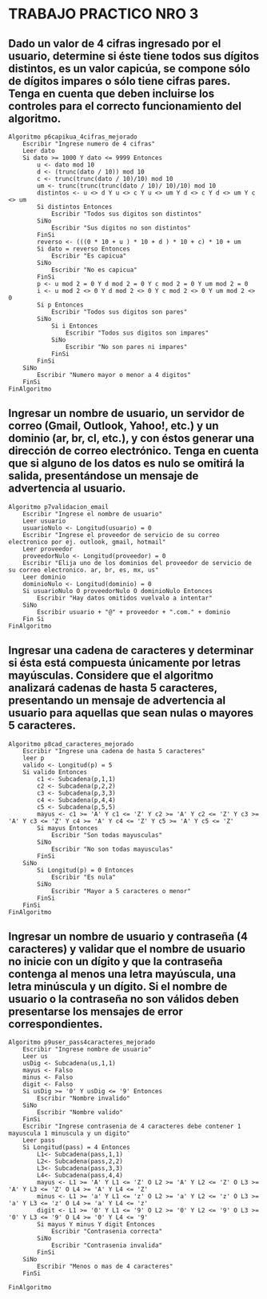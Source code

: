 # TRABAJO PRACTICO NRO 3

## Dado un valor de 4 cifras ingresado por el usuario, determine si éste tiene todos sus dígitos distintos, es un valor capicúa, se compone sólo de dígitos impares o sólo tiene cifras pares. Tenga en cuenta que deben incluirse los controles para el correcto funcionamiento del algoritmo.

```
Algoritmo p6capikua_4cifras_mejorado
	Escribir "Ingrese numero de 4 cifras"
	Leer dato
	Si dato >= 1000 Y dato <= 9999 Entonces
		u <- dato mod 10
		d <- (trunc(dato / 10)) mod 10
		c <- trunc(trunc(dato / 10)/10) mod 10
		um <- trunc(trunc(trunc(dato / 10)/ 10)/10) mod 10
		distintos <- u <> d Y u <> c Y u <> um Y d <> c Y d <> um Y c <> um
		Si distintos Entonces
			Escribir "Todos sus digitos son distintos"
		SiNo
			Escribir "Sus digitos no son distintos"
		FinSi
		reverso <- (((0 * 10 + u ) * 10 + d ) * 10 + c) * 10 + um
		Si dato = reverso Entonces
			Escribir "Es capicua"
		SiNo
			Escribir "No es capicua"
		FinSi
		p <- u mod 2 = 0 Y d mod 2 = 0 Y c mod 2 = 0 Y um mod 2 = 0
		i <- u mod 2 <> 0 Y d mod 2 <> 0 Y c mod 2 <> 0 Y um mod 2 <> 0
		Si p Entonces
			Escribir "Todos sus digitos son pares"
		SiNo
			Si i Entonces
				Escribir "Todos sus digitos son impares"
			SiNo
				Escribir "No son pares ni impares"
			FinSi
		FinSi
	SiNo
		Escribir "Numero mayor o menor a 4 digitos"
	FinSi
FinAlgoritmo
```

## Ingresar un nombre de usuario, un servidor de correo (Gmail, Outlook, Yahoo!, etc.) y un dominio (ar, br, cl, etc.), y con éstos generar una dirección de correo electrónico. Tenga en cuenta que si alguno de los datos es nulo se omitirá la salida, presentándose un mensaje de advertencia al usuario.

```
Algoritmo p7validacion_email
	Escribir "Ingrese el nombre de usuario"
	Leer usuario
	usuarioNulo <- Longitud(usuario) = 0
	Escribir "Ingrese el proveedor de servicio de su correo electronico por ej. outlook, gmail, hotmail"
	Leer proveedor
	proveedorNulo <- Longitud(proveedor) = 0
	Escribir "Elija uno de los dominios del proveedor de servicio de su correo electronico. ar, br, es, mx, us"
	Leer dominio
	dominioNulo <- Longitud(dominio) = 0
	Si usuarioNulo O proveedorNulo O dominioNulo Entonces
		Escribir "Hay datos omitidos vuelvalo a intentar"
	SiNo
		Escribir usuario + "@" + proveedor + ".com." + dominio
	Fin Si
FinAlgoritmo
```

## Ingresar una cadena de caracteres y determinar si ésta está compuesta únicamente por letras mayúsculas. Considere que el algoritmo analizará cadenas de hasta 5 caracteres, presentando un mensaje de advertencia al usuario para aquellas que sean nulas o mayores 5 caracteres.

```
Algoritmo p8cad_caracteres_mejorado
	Escribir "Ingrese una cadena de hasta 5 caracteres"
	leer p
	valido <- Longitud(p) = 5 
	Si valido Entonces
		c1 <- Subcadena(p,1,1)
		c2 <- Subcadena(p,2,2)
		c3 <- Subcadena(p,3,3)
		c4 <- Subcadena(p,4,4)
		c5 <- Subcadena(p,5,5)
		mayus <- c1 >= 'A' Y c1 <= 'Z' Y c2 >= 'A' Y c2 <= 'Z' Y c3 >= 'A' Y c3 <= 'Z' Y c4 >= 'A' Y c4 <= 'Z' Y c5 >= 'A' Y c5 <= 'Z'
		Si mayus Entonces
			Escribir "Son todas mayusculas"
		SiNo
			Escribir "No son todas mayusculas"
		FinSi
	SiNo
		Si Longitud(p) = 0 Entonces
			Escribir "Es nula"
		SiNo
			Escribir "Mayor a 5 caracteres o menor"
		FinSi
	FinSi
FinAlgoritmo
```

## Ingresar un nombre de usuario y contraseña (4 caracteres) y validar que el nombre de usuario no inicie con un dígito y que la contraseña contenga al menos una letra mayúscula, una letra minúscula y un dígito. Si el nombre de usuario o la contraseña no son válidos deben presentarse los mensajes de error correspondientes.

```
Algoritmo p9user_pass4caracteres_mejorado
	Escribir "Ingrese nombre de usuario"
	Leer us
	usDig <- Subcadena(us,1,1)
	mayus <- Falso
	minus <- Falso
	digit <- Falso
	Si usDig >= '0' Y usDig <= '9' Entonces
		Escribir "Nombre invalido"
	SiNo
		Escribir "Nombre valido"
	FinSi
	Escribir "Ingrese contrasenia de 4 caracteres debe contener 1 mayuscula 1 minuscula y un digito"
	Leer pass
	Si Longitud(pass) = 4 Entonces
		L1<- Subcadena(pass,1,1)
		L2<- Subcadena(pass,2,2)
		L3<- Subcadena(pass,3,3)
		L4<- Subcadena(pass,4,4)
		mayus <- L1 >= 'A' Y L1 <= 'Z' O L2 >= 'A' Y L2 <= 'Z' O L3 >= 'A' Y L3 <= 'Z' O L4 >= 'A' Y L4 <= 'Z'
		minus <- L1 >= 'a' Y L1 <= 'z' O L2 >= 'a' Y L2 <= 'z' O L3 >= 'a' Y L3 <= 'z' O L4 >= 'a' Y L4 <= 'z'
		digit <- L1 >= '0' Y L1 <= '9' O L2 >= '0' Y L2 <= '9' O L3 >= '0' Y L3 <= '9' O L4 >= '0' Y L4 <= '9'
		Si mayus Y minus Y digit Entonces
			Escribir "Contrasenia correcta"
		SiNo
			Escribir "Contrasenia invalida"
		FinSi
	SiNo
		Escribir "Menos o mas de 4 caracteres"
	FinSi
	
FinAlgoritmo
```
